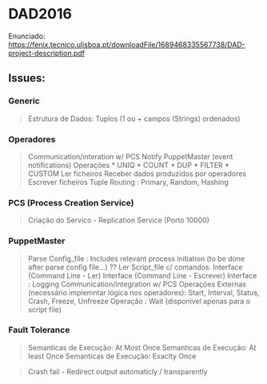# DAD2016

Enunciado: https://fenix.tecnico.ulisboa.pt/downloadFile/1689468335567738/DAD-project-description.pdf


## Issues:

### Generic
> Estrutura de Dados: Tuplos (1 ou + campos (Strings) ordenados)
	

### Operadores
> Communication/interation w/ PCS 
> Notify PuppetMaster (event notifications)
> Operações	
	* UNIQ
	* COUNT
	* DUP
	* FILTER
	* CUSTOM
> Ler ficheiros
> Receber dados produzidos por operadores 
> Escrever ficheiros 
> Tuple Routing : Primary, Random, Hashing


### PCS (Process Creation Service)
> Criação do Servico - Replication Service (Porto 10000)


### PuppetMaster
> Parse Config_file : Includes relevant process initiation (to be done after parse config file...) ??
> Ler Script_file c/ comandos.
> Interface (Command Line - Ler) 
> Interface (Command Line - Escrever) 
> Interface : Logging
> Communication/integration w/ PCS 
> Operações Externas (necessário implemntar lógica nos operadores): Start, Interval, Status, Crash, Freeze, Unfreeze
> Operação : Wait (disponivel apenas para o script file)


### Fault Tolerance

> Semanticas de Execução: At Most Once
> Semanticas de Execução: At least Once
> Semanticas de Execução: Exaclty Once

> Crash fail - Redirect output automaticly / transparently 
